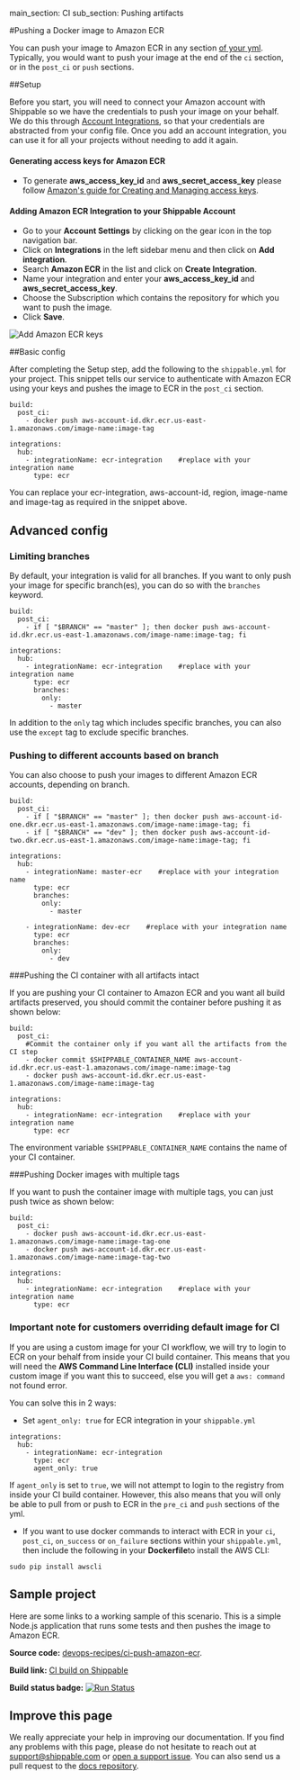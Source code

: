 main_section: CI
sub_section: Pushing artifacts

#Pushing a Docker image to Amazon ECR

You can push your image to Amazon ECR in any section [of your yml](../reference/ci-yml/). Typically, you would want to push your image at the end of the `ci` section, or in the `post_ci` or `push` sections.

##Setup

Before you start, you will need to connect your Amazon account with Shippable so we have the credentials to push your image on your behalf. We do this through <a href="../../getting-started/integrations/" target="_blank"> Account Integrations</a>, so that your credentials are abstracted from your config file. Once you add an account integration, you can use it for all your projects without needing to add it again.

#### Generating access keys for Amazon ECR
- To generate **aws_access_key_id** and **aws_secret_access_key** please follow <a href="http://docs.aws.amazon.com/general/latest/gr/managing-aws-access-keys.html" target="_blank">Amazon's guide for Creating and Managing access keys</a>.

#### Adding Amazon ECR Integration to your Shippable Account
-  Go to your **Account Settings** by clicking on the gear icon in the top navigation bar.
-  Click on **Integrations** in the left sidebar menu and then click on **Add integration**.
-  Search **Amazon ECR** in the list and click on **Create Integration**.
-  Name your integration and enter your **aws_access_key_id** and **aws_secret_access_key**.
-  Choose the Subscription which contains the repository for which you want to push the image.
-  Click **Save**.

<img src="../../images/ci/amazon-ecr-integration.png" alt="Add Amazon ECR keys">

##Basic config

After completing the Setup step, add the following to the `shippable.yml` for your project. This snippet tells our service to authenticate with Amazon ECR using your keys and pushes the image to ECR in the `post_ci` section.

```
build:
  post_ci:
    - docker push aws-account-id.dkr.ecr.us-east-1.amazonaws.com/image-name:image-tag

integrations:
  hub:
    - integrationName: ecr-integration    #replace with your integration name
      type: ecr
```

You can replace your ecr-integration, aws-account-id, region, image-name and image-tag as required in the snippet above.

## Advanced config

### Limiting branches

By default, your integration is valid for all branches. If you want to only push your image for specific branch(es), you can do so with the `branches` keyword.

```
build:
  post_ci:
    - if [ "$BRANCH" == "master" ]; then docker push aws-account-id.dkr.ecr.us-east-1.amazonaws.com/image-name:image-tag; fi

integrations:                               
  hub:
    - integrationName: ecr-integration    #replace with your integration name
      type: ecr
      branches:
        only:
          - master

```
In addition to the `only` tag which includes specific branches, you can also use the `except` tag to exclude specific branches.

### Pushing to different accounts based on branch

You can also choose to push your images to different Amazon ECR accounts, depending on branch.

```
build:
  post_ci:
    - if [ "$BRANCH" == "master" ]; then docker push aws-account-id-one.dkr.ecr.us-east-1.amazonaws.com/image-name:image-tag; fi
    - if [ "$BRANCH" == "dev" ]; then docker push aws-account-id-two.dkr.ecr.us-east-1.amazonaws.com/image-name:image-tag; fi

integrations:                               
  hub:
    - integrationName: master-ecr    #replace with your integration name
      type: ecr    
      branches:
        only:
          - master

    - integrationName: dev-ecr    #replace with your integration name
      type: ecr    
      branches:
        only:
          - dev

```

###Pushing the CI container with all artifacts intact

If you are pushing your CI container to Amazon ECR and you want all build artifacts preserved, you should commit the container before pushing it as shown below:

```
build:
  post_ci:
    #Commit the container only if you want all the artifacts from the CI step
    - docker commit $SHIPPABLE_CONTAINER_NAME aws-account-id.dkr.ecr.us-east-1.amazonaws.com/image-name:image-tag
    - docker push aws-account-id.dkr.ecr.us-east-1.amazonaws.com/image-name:image-tag

integrations:                               
  hub:
    - integrationName: ecr-integration    #replace with your integration name
      type: ecr              
```

The environment variable `$SHIPPABLE_CONTAINER_NAME` contains the name of your CI container.

###Pushing Docker images with multiple tags

If you want to push the container image with multiple tags, you can just push twice as shown below:


```
build:
  post_ci:
    - docker push aws-account-id.dkr.ecr.us-east-1.amazonaws.com/image-name:image-tag-one
    - docker push aws-account-id.dkr.ecr.us-east-1.amazonaws.com/image-name:image-tag-two

integrations:                               
  hub:
    - integrationName: ecr-integration    #replace with your integration name
      type: ecr

```

### Important note for customers overriding default image for CI
If you are using a custom image for your CI workflow, we will try to login to ECR on your behalf from inside your CI build container. This means that you will need the **AWS Command Line Interface (CLI)** installed inside your custom image if you want this to succeed, else you will get a `aws: command` not found error.

You can solve this in 2 ways:

-  Set `agent_only: true` for ECR integration in your `shippable.yml`

```
integrations:
  hub:
    - integrationName: ecr-integration
      type: ecr
      agent_only: true
```
If `agent_only` is set to `true`, we will not attempt to login to the registry from inside your CI build container. However, this also means that you will only be able to pull from or push to ECR in the `pre_ci` and `push` sections of the yml.

-  If you want to use docker commands to interact with ECR in your `ci`, `post_ci`, `on_success` or `on_failure` sections within your `shippable.yml`, then include the following in your **Dockerfile**to install the AWS CLI:
```
sudo pip install awscli
```

## Sample project

Here are some links to a working sample of this scenario. This is a simple Node.js application that runs some tests and then pushes
the image to Amazon ECR.

**Source code:**  [devops-recipes/ci-push-amazon-ecr](https://github.com/devops-recipes/ci-push-amazon-ecr).

**Build link:** <a href="https://app.shippable.com/github/himanshu0503/ci-push-amazon-ecr/runs/8/1/console" target="_blank"> CI build on Shippable</a>

**Build status badge:** [![Run Status](https://api.shippable.com/projects/59006c891fb3ec0700e1d646/badge?branch=master)](https://app.shippable.com/github/devops-recipes/push-docker-hub)

## Improve this page

We really appreciate your help in improving our documentation. If you find any problems with this page, please do not hesitate to reach out at [support@shippable.com](mailto:support@shippable.com) or [open a support issue](https://www.github.com/Shippable/support/issues). You can also send us a pull request to the [docs repository](https://www.github.com/Shippable/docs).
